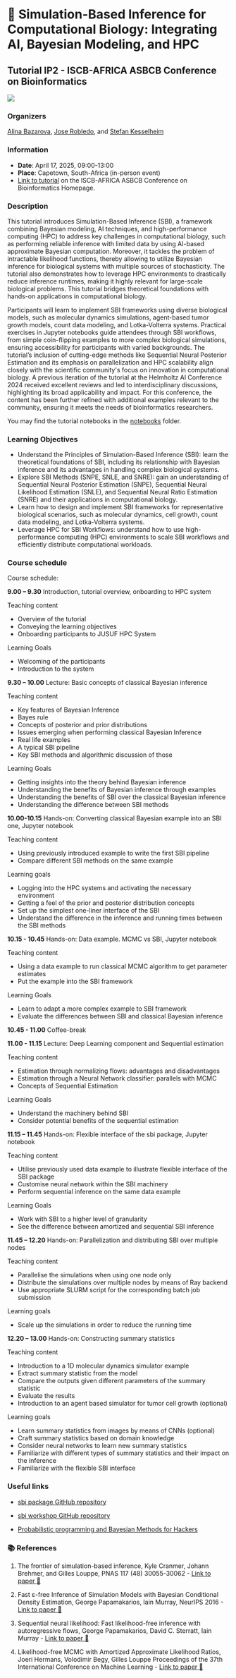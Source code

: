 # :high_brightness: Simulation-Based Inference for Computational Biology: Integrating AI, Bayesian Modeling, and HPC
## Tutorial IP2 - ISCB-AFRICA ASBCB Conference on Bioinformatics
![](https://www.iscb.org/images/stories/africa2025/banner.ConferenceBanner.Africa.2025.png)

### Organizers
[Alina Bazarova](https://www.fz-juelich.de/profile/bazarova_al), [Jose Robledo](https://www.fz-juelich.de/profile/robledo_j), and [Stefan Kesselheim](https://www.google.com/search?client=ubuntu-sn&channel=fs&q=stefan+Kesselheim)

### Information

- **Date**: April 17, 2025, 09:00-13:00
- **Place**: Capetown, South-Africa (in-person event)
- [Link to tutorial](https://www.iscb.org/africa2025/programme-agenda/tutorials#ip2) on the ISCB-AFRICA ASBCB Conference on Bioinformatics Homepage.

### Description
This tutorial introduces Simulation-Based Inference (SBI), a framework combining Bayesian modeling, AI techniques, and high-performance computing (HPC) to address key challenges in computational biology, such as performing reliable inference with limited data by using AI-based approximate Bayesian computation. Moreover, it tackles the problem of intractable likelihood functions, thereby allowing to utilize Bayesian inference for biological systems with multiple sources of stochasticity. The tutorial also demonstrates how to leverage HPC environments to drastically reduce inference runtimes, making it highly relevant for large-scale biological problems. This tutorial bridges theoretical foundations with hands-on applications in computational biology.

Participants will learn to implement SBI frameworks using diverse biological models, such as molecular dynamics simulations, agent-based tumor growth models, count data modeling, and Lotka-Volterra systems. Practical exercises in Jupyter notebooks guide attendees through SBI workflows, from simple coin-flipping examples to more complex biological simulations, ensuring accessibility for participants with varied backgrounds. The tutorial’s inclusion of cutting-edge methods like Sequential Neural Posterior Estimation and its emphasis on parallelization and HPC scalability align closely with the scientific community's focus on innovation in computational biology. A previous iteration of the tutorial at the Helmholtz AI Conference 2024 received excellent reviews and led to interdisciplinary discussions, highlighting its broad applicability and impact. For this conference, the content has been further refined with additional examples relevant to the community, ensuring it meets the needs of bioinformatics researchers.

You may find the tutorial notebooks in the [notebooks](./notebooks) folder.

### Learning Objectives

- Understand the Principles of Simulation-Based Inference (SBI): learn the theoretical foundations of SBI, including its relationship with Bayesian inference and its advantages in handling complex biological systems.
- Explore SBI Methods (SNPE, SNLE, and SNRE): gain an understanding of Sequential Neural Posterior Estimation (SNPE), Sequential Neural Likelihood Estimation (SNLE), and Sequential Neural Ratio Estimation (SNRE) and their applications in computational biology.
- Learn how to design and implement SBI frameworks for representative biological scenarios, such as molecular dynamics, cell growth, count data modeling, and Lotka-Volterra systems.
- Leverage HPC for SBI Workflows: understand how to use high-performance computing (HPC) environments to scale SBI workflows and efficiently distribute computational workloads.

### Course schedule

Course schedule:
 
**9.00 – 9.30** Introduction, tutorial overview, onboarding to HPC system
            
Teaching content
- Overview of the tutorial
- Conveying the learning objectives
- Onboarding participants to JUSUF HPC System

Learning Goals
- Welcoming of the participants
- Introduction to the system
 
**9.30 – 10.00** Lecture: Basic concepts of classical Bayesian inference
            
Teaching content
- Key features of Bayesian Inference
- Bayes rule
- Concepts of posterior and prior distributions
- Issues emerging when performing classical Bayesian Inference
- Real life examples
- A typical SBI pipeline
- Key SBI methods and algorithmic discussion of those          

Learning Goals
- Getting insights into the theory behind Bayesian inference
- Understanding the benefits of Bayesian inference through examples
- Understanding the benefits of SBI over the classical Bayesian inference
- Understanding the difference between SBI methods
                                                                        
                        
**10.00-10.15** Hands-on: Converting classical Bayesian example into an SBI one, Jupyter notebook
 
Teaching content
- Using previously introduced example to write the first SBI pipeline
- Compare different SBI methods on the same example
  
Learning goals
- Logging into the HPC systems and activating the necessary environment
- Getting a feel of the prior and posterior distribution concepts 
- Set up the simplest one-liner interface of the SBI
- Understand the difference in the inference and running times between the SBI methods
 
**10.15 - 10.45** Hands-on: Data example. MCMC vs SBI, Jupyter notebook
 
Teaching content
- Using a data example to run classical MCMC algorithm to get parameter     estimates
- Put the example into the SBI framework

Learning Goals
- Learn to adapt a more complex example to SBI framework
- Evaluate the differences between SBI and classical Bayesian inference
 
**10.45 - 11.00** Coffee-break
 
**11.00 - 11.15** Lecture: Deep Learning component and Sequential estimation
 
Teaching content
- Estimation through normalizing flows: advantages and disadvantages
- Estimation through a Neural Network classifier: parallels with MCMC
- Concepts of Sequential Estimation
  
Learning Goals
- Understand the machinery behind SBI
- Consider potential benefits of the sequential estimation
            
**11.15 – 11.45** Hands-on: Flexible interface of the sbi package, Jupyter notebook 
            
Teaching content
- Utilise previously used data example to illustrate flexible interface of the SBI package
- Customise neural network within the SBI machinery
- Perform sequential inference on the same data example

Learning Goals
- Work with SBI to a higher level of granularity
- See the difference between amortized and sequential SBI inference
 
**11.45 – 12.20** Hands-on: Parallelization and distributing SBI over multiple nodes
            
Teaching content
- Parallelise the simulations when using one node only
- Distribute the simulations over multiple nodes by means of Ray backend
- Use appropriate SLURM script for the corresponding batch job submission

Learning goals
- Scale up the simulations in order to reduce the running time
 
**12.20 – 13.00** Hands-on: Constructing summary statistics
            
Teaching content
- Introduction to a 1D molecular dynamics simulator example
- Extract summary statistic from the model
- Compare the outputs given different parameters of the summary statistic
- Evaluate the results
- Introduction to an agent based simulator for tumor cell growth (optional)

Learning goals
- Learn summary statistics from images by means of CNNs (optional)
- Craft summary statistics based on domain knowledge
- Consider neural networks to learn new summary statistics
- Familiarize with different types of summary statistics and their impact on the inference
- Familiarize with the flexible SBI interface
 

### Useful links

- [sbi package GitHub repository](https://github.com/sbi-dev/sbi/tree/main/tutorials)

- [sbi workshop GitHub repository](https://github.com/mlcolab/sbi-workshop/tree/main/slides)

- [Probabilistic programming and Bayesian Methods for Hackers](https://github.com/CamDavidsonPilon/Probabilistic-Programming-and-Bayesian-Methods-for-Hackers)


### :books: References

1. The frontier of simulation-based inference, Kyle Cranmer, Johann Brehmer, and Gilles Louppe, PNAS 117 (48) 30055-30062 - [Link to paper :newspaper:](https://doi.org/10.1073/pnas.191278911)

2. Fast ε-free Inference of Simulation Models with Bayesian Conditional Density Estimation, George Papamakarios, Iain Murray, NeurIPS 2016 - [Link to paper :newspaper:](https://proceedings.neurips.cc/paper_files/paper/2016/file/6aca97005c68f1206823815f66102863-Paper.pdf)

3. Sequential neural likelihood: Fast likelihood-free inference with autoregressive flows, George Papamakarios, David C. Sterratt, Iain Murray - [Link to paper :newspaper:](http://proceedings.mlr.press/v89/papamakarios19a/papamakarios19a.pdf)

4. Likelihood-free MCMC with Amortized Approximate Likelihood Ratios, Joeri Hermans, Volodimir Begy, Gilles Louppe Proceedings of the 37th International Conference on Machine Learning - [Link to paper :newspaper:](http://proceedings.mlr.press/v119/hermans20a.html)







